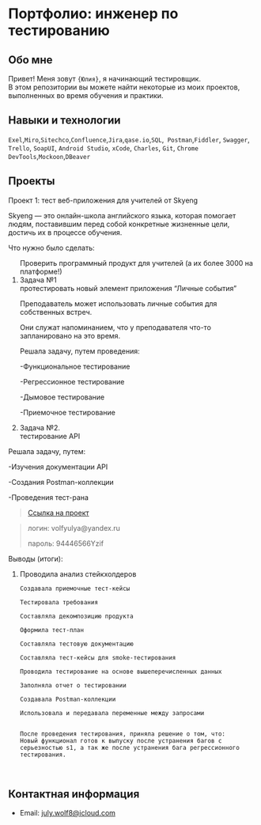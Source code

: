 # Портфолио: инженер по тестированию

## Обо мне 

Привет! Меня зовут ``{Юлия}``, я начинающий тестировщик. <br>
В этом репозитории вы можете найти некоторые из моих проектов, выполненных во время обучения и практики.
<br>

## Навыки и технологии
``Exel``,``Miro``,``Sitechco``,``Confluence``,``Jira``,``qase.io``,``SQL``,`` Postman``,``Fiddler``, ``Swagger``, ``Trello``,
``SoapUI``, ``Android Studio``, ``xCode``, ``Charles``, ``Git``, ``Chrome DevTools``,``Mockoon``,``DBeaver``




## Проекты

<p> Проект 1: тест веб-приложения для учителей от Skyeng</p>

Skyeng — это онлайн-школа английского языка, которая помогает людям, поставившим перед собой конкретные жизненные цели, достичь их в процессе обучения. 

<p>Что нужно было сделать:<p>
<ol>
  Проверить программный продукт для учителей (а их более 3000 на платформе!)
  
  <li>Задача №1</li> протестировать новый элемент приложения “Личные события”

Преподаватель может использовать личные события для собственных встреч.

Они служат напоминанием, что у преподавателя что-то запланировано на это время.
<p>Решала задачу, путем проведения: 
  
-Функциональное тестирование

-Регрессионное тестирование

-Дымовое тестирование

-Приемочное тестирование
<p>

  <li>Задача №2.</li> тестирование API
</ol>

<p>Решала задачу, путем: 
  
-Изучения  документации API

-Создания Postman-коллекции

-Проведения тест-рана
  
<p>

> <a href="https://julyvern8.atlassian.net/l/cp/iLnMm0Fw">Ссылка на проект</a>

> <p> логин: volfyulya@yandex.ru </p>
> <p> пароль: 94446566Yzif </p>
 
 <p>Выводы (итоги):<p>
<ol>
  <li>Проводила анализ стейкхолдеров
    
    Создавала приемочные тест-кейсы
    
    Тестировала требования
    
    Составляла декомпозицию продукта
    
    Оформила тест-план
    
    Составляла тестовую документацию
    
    Составляла тест-кейсы для smoke-тестирования
    
    Проводила тестирование на основе вышеперечисленных данных
    
    Заполняла отчет о тестировании
    
    Создавала Postman-коллекции
    
    Использовала и передавала переменные между запросами
    

    После проведения тестирования, приняла решение о том, что: 
    Новый функционал готов к выпуску после устранения багов с серьезностью s1, а так же после устранения бага регрессионного тестирования.

    
</ol>


<br> 





## Контактная информация
- Email: july.wolf8@icloud.com
